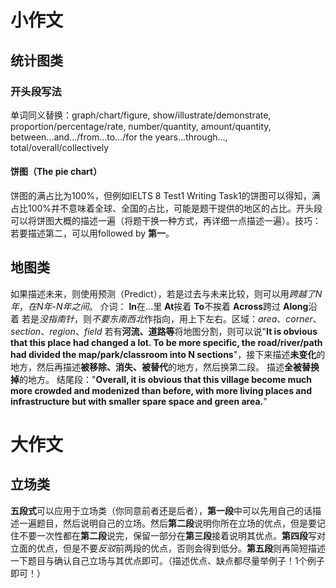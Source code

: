 # 小作文
## 统计图类
### 开头段写法
单词同义替换：graph/chart/figure, show/illustrate/demonstrate, proportion/percentage/rate, number/quantity, amount/quantity, between...and.../from...to.../for the years...through..., total/overall/collectively
#### 饼图（The pie chart）
饼图的满占比为100%，但例如IELTS 8 Test1 Writing Task1的饼图可以得知，满占比100%并不意味着全球、全国的占比，可能是题干提供的地区的占比。开头段可以将饼图大概的描述一遍（将题干换一种方式，再详细一点描述一遍）。技巧：若要描述第二，可以用followed by **第一**。
## 地图类
如果描述未来，则使用预测（Predict），若是过去与未来比较，则可以用*跨越了N年*，*在N年-N年之间*。
介词：
**In**在...里 **At**挨着 **To**不挨着 **Across**跨过 **Along**沿着
若是*没指南针*，则*不要东南西北*作指向，用上下左右。区域：*area*、*corner*、*section*、*region*、*field*
若有**河流、道路等**将地图分割，则可以说"**It is obvious that this place had changed a lot. To be more specific, the road/river/path had divided the map/park/classroom into N sections**"，接下来描述**未变化**的地方，然后再描述**被移除、消失、被替代**的地方，然后换第二段。
描述**全被替换掉**的地方。
结尾段："**Overall, it is obvious that this village become much more crowded and modenized than before, with more living places and infrastructure but with smaller spare space and green area.**"
# 大作文
## 立场类
**五段式**可以应用于立场类（你同意前者还是后者），**第一段**中可以先用自己的话描述一遍题目，然后说明自己的立场。然后**第二段**说明你所在立场的优点，但是要记住不要一次性都在**第二段**说完，保留一部分在**第三段**接着说明其优点。**第四段**写对立面的优点，但是不要*反驳*前两段的优点，否则会得到低分。**第五段**则再简短描述一下题目与确认自己立场与其优点即可。（描述优点、缺点都尽量举例子！1个例子即可！）